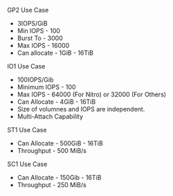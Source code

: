 GP2 Use Case
- 3IOPS/GiB
- Min IOPS - 100
- Burst To - 3000
- Max IOPS - 16000
- Can allocate - 1GiB - 16TiB

IO1 Use Case
- 100IOPS/Gib
- Minimum IOPS - 100
- Max IOPS - 64000 (For Nitro) or 32000 (For Others)
- Can Allocate - 4GiB - 16TiB
- Size of volumnes and IOPS are independent.
- Multi-Attach Capability

ST1 Use Case
- Can Allocate - 500GiB - 16TiB 
- Throughput - 500 MiB/s

SC1 Use Case
- Can Allocate - 150Gib - 16TiB
- Throughput - 250 MiB/s

